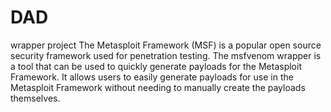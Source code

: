 # DAD
wrapper project
The Metasploit Framework (MSF) is a popular open source security framework used for penetration testing. 
The msfvenom wrapper is a tool that can be used to quickly generate payloads for the Metasploit Framework. 
It allows users to easily generate payloads for use in the Metasploit Framework without needing to manually create the payloads themselves.
